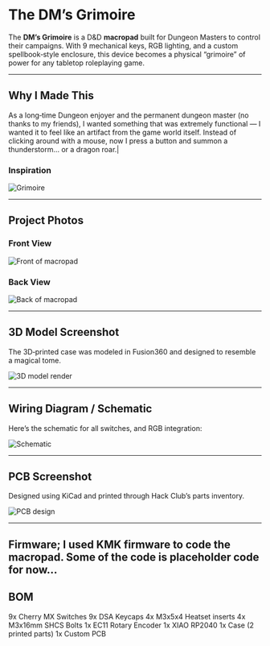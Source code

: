 # The DM’s Grimoire

The **DM’s Grimoire** is a D&D **macropad** built for Dungeon Masters to control their campaigns. With 9 mechanical keys, RGB lighting, and a custom spellbook‑style enclosure, this device becomes a physical “grimoire” of power for any tabletop roleplaying game.

---

## Why I Made This

As a long‑time Dungeon enjoyer and the permanent dungeon master (no thanks to my friends), I wanted something that was extremely functional — I wanted it to feel like an artifact from the game world itself. Instead of clicking around with a mouse, now I press a button and summon a thunderstorm… or a dragon roar.|

### Inspiration
![Grimoire](assets/4144333_3d-file-grimoire-weiss-3d-printable-model-to-download-.jpg)

---

## Project Photos

### Front View  
![Front of macropad](assets/frontpad.png)

### Back View  
![Back of macropad](assets/backpad.png)

---

## 3D Model Screenshot

The 3D‑printed case was modeled in Fusion360 and designed to resemble a magical tome.

![3D model render](assets/pcb_model.png)

---

## Wiring Diagram / Schematic

Here’s the schematic for all switches, and RGB integration:

![Schematic](assets/schematic.png)

---

## PCB Screenshot

Designed using KiCad and printed through Hack Club’s parts inventory.

![PCB design](assets/pcb.png)

---
## Firmware; I used KMK firmware to code the macropad. Some of the code is placeholder code for now...


## BOM
9x Cherry MX Switches
9x DSA Keycaps
4x M3x5x4 Heatset inserts
4x M3x16mm SHCS Bolts
1x EC11 Rotary Encoder
1x XIAO RP2040
1x Case (2 printed parts)
1x Custom PCB
